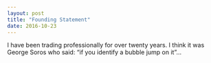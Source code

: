 ```yaml
---
layout: post
title: "Founding Statement"
date: 2016-10-23
---
```





I have been trading professionally for over twenty years. I think it was George Soros who said: “if you identify a bubble jump on it”…

